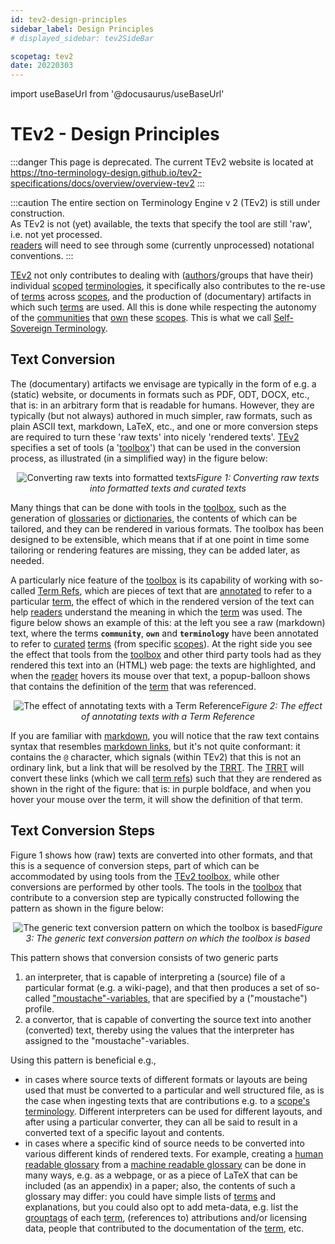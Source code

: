 ```yaml
---
id: tev2-design-principles
sidebar_label: Design Principles
# displayed_sidebar: tev2SideBar

scopetag: tev2
date: 20220303
---
```


import useBaseUrl from '@docusaurus/useBaseUrl'

# TEv2 - Design Principles

:::danger This page is deprecated.
The current TEv2 website is located at https://tno-terminology-design.github.io/tev2-specifications/docs/overview/overview-tev2
:::

:::caution
The entire section on Terminology Engine v 2 (TEv2) is still under construction.<br/>
As TEv2 is not (yet) available, the texts that specify the tool are still 'raw', i.e. not yet processed.<br/>[readers](@) will need to see through some (currently unprocessed) notational conventions.
:::

[TEv2](@) not only contributes to dealing with ([authors](@)/groups that have their) individual [scoped](@) [terminologies](@), it specifically also contributes to the re-use of [terms](@) across [scopes](@), and the production of (documentary) artifacts in which such [terms](@) are used. All this is done while respecting the autonomy of the [communities](@) that [own](@essiflab) these [scopes](@). This is what we call [Self-Sovereign Terminology](@).

## Text Conversion

The (documentary) artifacts we envisage are typically in the form of e.g. a (static) website, or documents in formats such as PDF, ODT, DOCX, etc., that is: in an arbitrary form that is readable for humans. However, they are typically (but not always) authored in much simpler, raw formats, such as plain ASCII text, markdown, LaTeX, etc., and one or more conversion steps are required to turn these 'raw texts' into nicely 'rendered texts'. [TEv2](@) specifies a set of tools (a '[toolbox](/docs/tev2/tev2-toolbox)') that can be used in the conversion process, as illustrated (in a simplified way) in the figure below:

<p align="center">
<img
  alt="Converting raw texts into formatted texts"
  src={useBaseUrl('images/tev2-overview-without-toolbox.png')}
/><i>Figure 1: Converting raw texts into formatted texts and curated texts</i>
</p>

Many things that can be done with tools in the [toolbox](/docs/tev2/tev2-toolbox), such as the generation of [glossaries](@) or [dictionaries](@), the contents of which can be tailored, and they can be rendered in various formats. The toolbox has been designed to be extensible, which means that if at one point in time some tailoring or rendering features are missing, they can be added later, as needed.

A particularly nice feature of the [toolbox](/docs/tev2/tev2-toolbox) is its capability of working with so-called [Term Refs](@), which are pieces of text that are [annotated](/docs/tev2/spec-syntax/term-ref-syntax) to refer to a particular [term](@), the effect of which in the rendered version of the text can help [readers](@) understand the meaning in which the [term](@) was used. The figure below shows an example of this: at the left you see a raw (markdown) text, where the terms **`community`**, **`own`** and **`terminology`** have been annotated to refer to [curated](@) [terms](@) (from specific [scopes](@)). At the right side you see the effect that tools from the [toolbox](/docs/tev2/tev2-toolbox) and other third party tools had as they rendered this text into an (HTML) web page: the texts are highlighted, and when the [reader](@) hovers its mouse over that text, a popup-balloon shows that contains the definition of the [term](@) that was referenced.

<p align="center">
<img
  alt="The effect of annotating texts with a Term Reference"
  src={useBaseUrl('images/tev2-overview-enhanced-term.png')}
/><i>Figure 2: The effect of annotating texts with a Term Reference</i>
</p>

If you are familiar with [markdown](https://www.markdownguide.org/basic-syntax/), you will notice that the raw text contains syntax that resembles [markdown links](https://www.markdownguide.org/basic-syntax/#links), but it's not quite conformant: it contains the `@` character, which signals (within TEv2) that this is not an ordinary link, but a link that will be resolved by the [TRRT](@). The [TRRT](@) will convert these links (which we call [term refs](@)) such that they are rendered as shown in the right of the figure: that is: in purple boldface, and when you hover your mouse over the term, it will show the definition of that term.

## Text Conversion Steps

Figure 1 shows how (raw) texts are converted into other formats, and that this is a sequence of conversion steps, part of which can be accommodated by using tools from the [TEv2 toolbox](/docs/tev2/tev2-toolbox), while other conversions are performed by other tools. The tools in the [toolbox](/docs/tev2/tev2-toolbox) that contribute to a conversion step are typically constructed following the pattern as shown in the figure below:

<p align="center">
<img
  alt="The generic text conversion pattern on which the toolbox is based"
  src={useBaseUrl('images/tev2-text-conversion-pattern.png')}
/><i>Figure 3: The generic text conversion pattern on which the toolbox is based</i>
</p>

This pattern shows that conversion consists of two generic parts

1. an interpreter, that is capable of interpreting a (source) file of a particular format (e.g. a wiki-page), and that then produces a set of so-called ["moustache"-variables](https://mustache.github.io/mustache.5.html), that are specified by a ("moustache") profile.
2. a convertor, that is capable of converting the source text into another (converted) text, thereby using the values that the interpreter has assigned to the "moustache"-variables.

Using this pattern is beneficial e.g.,

- in cases where source texts of different formats or layouts are being used that must be converted to a particular and well structured file, as is the case when ingesting texts that are contributions e.g. to a [scope's](@) [terminology](@). Different interpreters can be used for different layouts, and after using a particular converter, they can all be said to result in a converted text of a specific layout and contents.
- in cases where a specific kind of source needs to be converted into various different kinds of rendered texts. For example, creating a [human readable glossary](@) from a [machine readable glossary](@) can be done in many ways, e.g. as a webpage, or as a piece of LaTeX that can be included (as an appendix) in a paper; also, the contents of such a glossary may differ: you could have simple lists of [terms](@) and explanations, but you could also opt to add meta-data, e.g. list the [grouptags](@) of each [term](@), (references to) attributions and/or licensing data, people that contributed to the documentation of the [term](@), etc.
